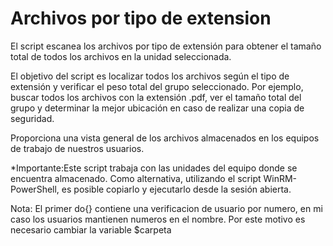 # Archivos por tipo de extension  
El script escanea los archivos por tipo de extensión para obtener el tamaño total de todos los archivos en la unidad seleccionada. 

El objetivo del script es localizar todos los archivos según el tipo de extensión y verificar el peso total del grupo seleccionado. Por ejemplo, buscar todos los archivos con la extensión .pdf, ver el tamaño total del grupo y determinar la mejor ubicación en caso de realizar una copia de seguridad.  

Proporciona una vista general de los archivos almacenados en los equipos de trabajo de nuestros usuarios.

*Importante:Este script trabaja con las unidades del equipo donde se encuentra almacenado. Como alternativa, utilizando el script WinRM-PowerShell, es posible copiarlo y ejecutarlo desde la sesión abierta.

Nota: El primer do{} contiene una verificacion de usuario por numero, en mi caso los usuarios mantienen numeros en el nombre. Por este motivo es necesario cambiar la variable $carpeta
